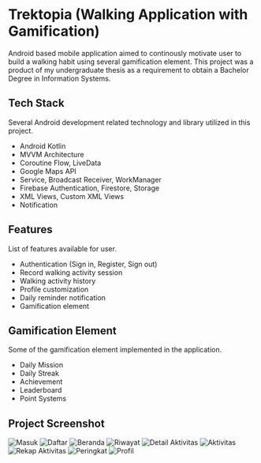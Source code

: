 # Trektopia (Walking Application with Gamification)

Android based mobile application aimed to continously motivate user to build a walking habit using several gamification element. This project was a product of my undergraduate thesis as a requirement to obtain a Bachelor Degree in Information Systems.

## Tech Stack
Several Android development related technology and library utilized in this project.
* Android Kotlin
* MVVM Architecture
* Coroutine Flow, LiveData
* Google Maps API
* Service, Broadcast Receiver, WorkManager
* Firebase Authentication, Firestore, Storage
* XML Views, Custom XML Views
* Notification

## Features
List of features available for user.
* Authentication (Sign in, Register, Sign out)
* Record walking activity session
* Walking activity history
* Profile customization
* Daily reminder notification
* Gamification element

## Gamification Element
Some of the gamification element implemented in the application.
* Daily Mission
* Daily Streak
* Achievement
* Leaderboard
* Point Systems

## Project Screenshot
![Masuk](https://github.com/Joviar27/TrekTopia/assets/95416905/bc0f4765-5a76-43a5-a72a-16fe9b5e4b6d)
![Daftar](https://github.com/Joviar27/TrekTopia/assets/95416905/9fb63931-fd49-4104-88b6-70ad2a658fc8)
![Beranda](https://github.com/Joviar27/TrekTopia/assets/95416905/4f133f93-d687-4393-91ae-852b36b39249)
![Riwayat](https://github.com/Joviar27/TrekTopia/assets/95416905/56377cb7-fb55-4413-81a1-f387724ac780)
![Detail Aktivitas](https://github.com/Joviar27/TrekTopia/assets/95416905/2e20f114-6936-42e1-b57a-92202d133de8)
![Aktivitas](https://github.com/Joviar27/TrekTopia/assets/95416905/bef87c49-b67d-428a-81cf-40ec5230d3d7)
![Rekap Aktivitas](https://github.com/Joviar27/TrekTopia/assets/95416905/20345e10-4286-47e1-963f-1a82bed9d5a2)
![Peringkat](https://github.com/Joviar27/TrekTopia/assets/95416905/120b3d0f-cee0-4304-a40c-ced57acaa2fb)
![Profil](https://github.com/Joviar27/TrekTopia/assets/95416905/52f22047-6c5d-4698-918c-15fe48d64c8b)
